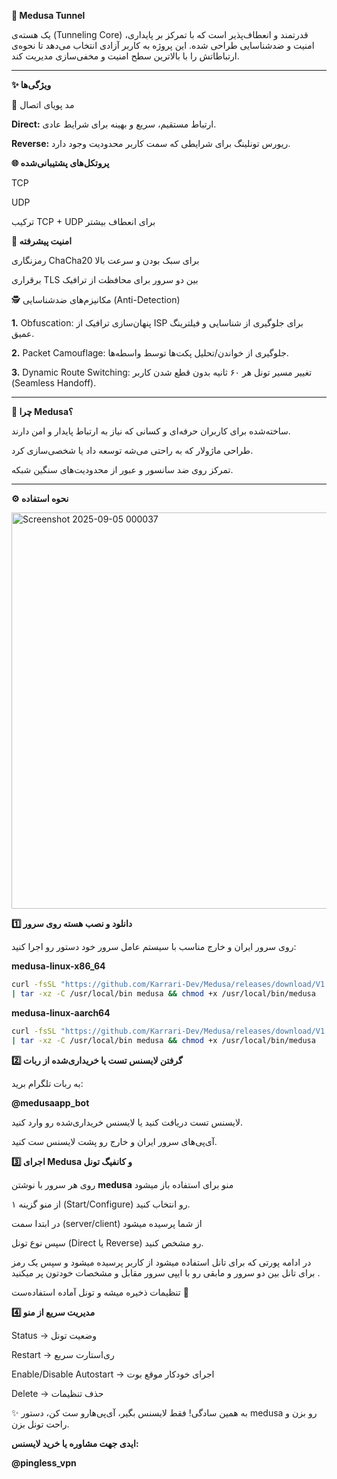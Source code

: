 **🐍 Medusa Tunnel**

 یک هسته‌ی (Tunneling Core) قدرتمند و انعطاف‌پذیر است که با تمرکز بر پایداری، امنیت و ضدشناسایی طراحی شده. این پروژه به کاربر آزادی انتخاب می‌دهد تا نحوه‌ی ارتباطاتش را با بالاترین سطح امنیت و مخفی‌سازی مدیریت کند.


---

**✨ ویژگی‌ها**

🔄 مد پویای اتصال

**Direct:** ارتباط مستقیم، سریع و بهینه برای شرایط عادی.

**Reverse:** ریورس تونلینگ برای شرایطی که سمت کاربر محدودیت وجود دارد.


**🌐 پروتکل‌های پشتیبانی‌شده**

TCP

UDP

ترکیب TCP + UDP برای انعطاف بیشتر


**🔐 امنیت پیشرفته**

رمزنگاری ChaCha20 برای سبک بودن و سرعت بالا

برقراری TLS بین دو سرور برای محافظت از ترافیک


🕵️ مکانیزم‌های ضدشناسایی (Anti-Detection)

**1.** Obfuscation: پنهان‌سازی ترافیک از ISP برای جلوگیری از شناسایی و فیلترینگ عمیق.


**2.** Packet Camouflage: جلوگیری از خواندن/تحلیل پکت‌ها توسط واسطه‌ها.


**3.** Dynamic Route Switching: تغییر مسیر تونل هر ۶۰ ثانیه بدون قطع شدن کاربر (Seamless Handoff).





---

**🚀 چرا Medusa؟**

ساخته‌شده برای کاربران حرفه‌ای و کسانی که نیاز به ارتباط پایدار و امن دارند.

طراحی ماژولار که به راحتی می‌شه توسعه داد یا شخصی‌سازی کرد.

تمرکز روی ضد سانسور و عبور از محدودیت‌های سنگین شبکه.



---

**⚙️ نحوه استفاده**

<img width="1359" height="634" alt="Screenshot 2025-09-05 000037" src="https://github.com/user-attachments/assets/ec737096-2189-442b-8b40-335917dbce21" />


**1️⃣ دانلود و نصب هسته روی سرور**

روی سرور ایران و خارج مناسب با سیستم عامل سرور خود دستور رو اجرا کنید:

**medusa-linux-x86_64**

```bash
curl -fsSL "https://github.com/Karrari-Dev/Medusa/releases/download/V1.0.0/medusa-linux-x86_64.tar.gz" \
| tar -xz -C /usr/local/bin medusa && chmod +x /usr/local/bin/medusa
```
**medusa-linux-aarch64**

```bash
curl -fsSL "https://github.com/Karrari-Dev/Medusa/releases/download/V1.0.0/medusa-linux-aarch64.tar.gz" \
| tar -xz -C /usr/local/bin medusa && chmod +x /usr/local/bin/medusa
```
**2️⃣ گرفتن لایسنس تست یا خریداری‌شده از ربات**

به ربات تلگرام برید:

**@medusaapp_bot**

لایسنس تست دریافت کنید یا لایسنس خریداری‌شده رو وارد کنید.

آی‌پی‌های سرور ایران و خارج رو پشت لایسنس ست کنید.

**3️⃣ اجرای Medusa و کانفیگ تونل**

روی هر سرور با نوشتن **medusa** منو برای استفاده باز میشود 

از منو گزینه ۱ (Start/Configure) رو انتخاب کنید.

در ابتدا سمت (server/client) از شما پرسیده میشود 

سپس نوع تونل (Direct یا Reverse) رو مشخص کنید.

در ادامه پورتی که برای تانل استفاده میشود از کاربر پرسیده میشود و سپس یک رمز برای تانل بین دو سرور و مابقی رو با ایپی سرور مقابل و مشخصات خودتون پر میکنید .

تنظیمات ذخیره میشه و تونل آماده استفاده‌ست 🚀

**4️⃣ مدیریت سریع از منو**


Status → وضعیت تونل

Restart → ری‌استارت سریع

Enable/Disable Autostart → اجرای خودکار موقع بوت

Delete → حذف تنظیمات

✨ به همین سادگی! فقط لایسنس بگیر، آی‌پی‌هارو ست کن، دستور medusa رو بزن و راحت تونل بزن.

**ایدی جهت مشاوره یا خرید لایسنس:**

**@pingless_vpn**















